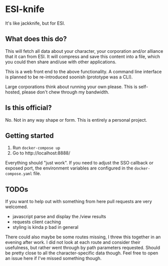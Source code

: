 # ESI-knife

It's like jackknife, but for ESI.

## What does this do?

This will fetch all data about your character, your corporation and/or alliance that it can from ESI. It will compress and save this content into a file, which you could then share and/use with other applications.

This is a web front end to the above functionality. A command line interface is planned to be re-introduced soonish (prototype was a CLI).

Large corporations think about running your own please. This is self-hosted, please don't chew through my bandwidth.

## Is this official?

No. Not in any way shape or form. This is entirely a personal project.

## Getting started

 1. Run `docker-compose up`
 2. Go to http://localhost:8888/

Everything should "just work". If you need to adjust the SSO callback or exposed port, the environment variables are configured in the `docker-compose.yaml` file.

## TODOs

If you want to help out with something from here pull requests are very welcomed.

- javascript parse and display the /view results
- requests client caching
- styling is kinda p bad in general

There could also maybe be some routes missing, I threw this together in an evening after work. I did not look at each route and consider their usefulness, but rather went through by path parameters requested. Should be pretty close to all the character-specific data though. Feel free to open an issue here if I've missed something though.

